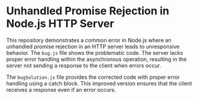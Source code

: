 # Unhandled Promise Rejection in Node.js HTTP Server

This repository demonstrates a common error in Node.js where an unhandled promise rejection in an HTTP server leads to unresponsive behavior.  The `bug.js` file shows the problematic code. The server lacks proper error handling within the asynchronous operation, resulting in the server not sending a response to the client when errors occur.

The `bugSolution.js` file provides the corrected code with proper error handling using a catch block. This improved version ensures that the client receives a response even if an error occurs.